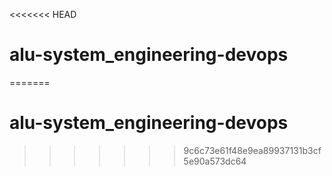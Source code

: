 <<<<<<< HEAD
# alu-system_engineering-devops
=======
# alu-system_engineering-devops
>>>>>>> 9c6c73e61f48e9ea89937131b3cf5e90a573dc64
